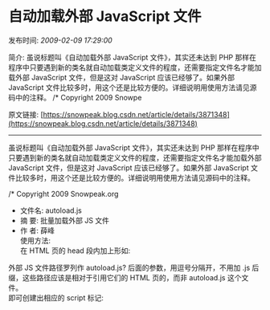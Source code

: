 # 自动加载外部 JavaScript 文件

发布时间: *2009-02-09 17:29:00*

简介: 虽说标题叫《自动加载外部 JavaScript 文件》，其实还未达到 PHP 那样在程序中只要遇到新的类名就自动加载类定义文件的程度，还需要指定文件名才能加载外部 JavaScript 文件，但是这对 JavaScript 应该已经够了。如果外部 JavaScript 文件比较多时，用这个还是比较方便的。详细说明用使用方法请见源码中的注释。 /* Copyright 2009 Snowpe

原文链接: [https://snowpeak.blog.csdn.net/article/details/3871348](https://snowpeak.blog.csdn.net/article/details/3871348)

---------

虽说标题叫《自动加载外部 JavaScript 文件》，其实还未达到 PHP 那样在程序中只要遇到新的类名就自动加载类定义文件的程度，还需要指定文件名才能加载外部 JavaScript 文件，但是这对 JavaScript 应该已经够了。如果外部 JavaScript 文件比较多时，用这个还是比较方便的。详细说明用使用方法请见源码中的注释。

/* Copyright 2009 Snowpeak.org  
* 文件名: autoload.js  
* 摘 要: 批量加载外部 JS 文件  
* 作 者: 薛峰  
使用方法:  
在 HTML 页的 head 段内加上形如:  
<script type="text/javascript" src="autoload.js?a,js/b,other/c"></script>  
外部 JS 文件路径罗列作 autoload.js? 后面的参数，用逗号分隔开，不用加 .js 后缀，这些路径应该是相对于引用它们的 HTML 页的，而非 autoload.js 这个文件。  
即可创建出相应的 script 标记:  
<script type="text/javascript" src="a.js"/>  
<script type="text/javascript" src="js/b.js"/>  
<script type="text/javascript" src="other/c.js"/>  
说明:  
1\. 纯匿名函数，不添加任何全局变量。  
2\. IE 和 Firefox 在加载 JS 文件后生成的 DOM 节点顺序都一样，如 autoload.js?a,b,c 生成的3个 script 标记顺序也是 a、b、c，但是相同它们执行的顺序却不同，IE 是顺序执行的，而 Firefox 是倒序执行，即 c、b、a 的顺序。  
*/  
(function(){  
var scripts = document.getElementsByTagName("script");  
//必须用 for 循环才能循环得到 scripts 数组的各个元素，用 for in 循环得到的是 scripts 数组自身的属性。  
for (var i=0;i<scripts.length;i++)  
{  
if (scripts[i].src)  
{  
//匹配 src 值带 autoload.js? 字样的，并记住其后的参数，如 src="autoload.js?a,ch04get" 中的 a,ch04get  
var jsArgs = scripts[i].src.match(/autoload.js/?(/S+)/);  
}  
}  
if (jsArgs)  
{  
var jsFiles = jsArgs[1].split(',');  
var oHead = document.getElementsByTagName('head')[0];

for (i=0; i<jsFiles.length;i++)  
{  
var oScript = document.createElement('script');  
oScript.type = "text/javascript";  
//默认外部 JS 文件的路径应该是相对于调用此 autoload.js 的 HTML 页的相对路径。再给文件名加上 .js 的后缀。  
oScript.src = jsFiles[i]+'.js';  
oHead.appendChild(oScript);  
}  
}  
}  
)()